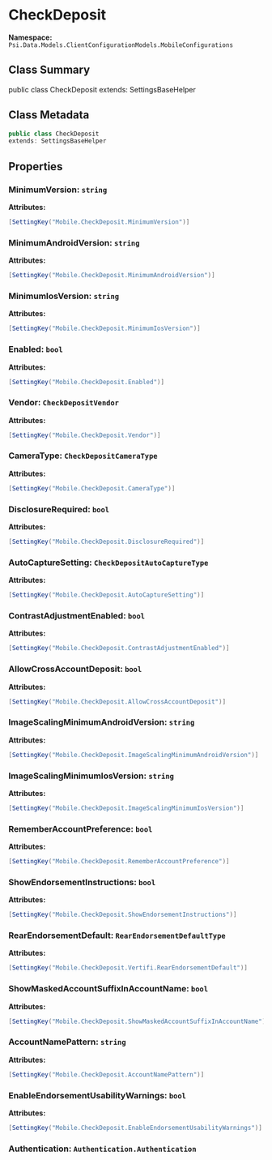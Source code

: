# CheckDeposit

**Namespace:** `Psi.Data.Models.ClientConfigurationModels.MobileConfigurations`

## Class Summary

public class CheckDeposit
extends: SettingsBaseHelper

## Class Metadata

```typescript
public class CheckDeposit
extends: SettingsBaseHelper
```

## Properties

### MinimumVersion: `string`

**Attributes:**
```csharp
[SettingKey("Mobile.CheckDeposit.MinimumVersion")]
```

### MinimumAndroidVersion: `string`

**Attributes:**
```csharp
[SettingKey("Mobile.CheckDeposit.MinimumAndroidVersion")]
```

### MinimumIosVersion: `string`

**Attributes:**
```csharp
[SettingKey("Mobile.CheckDeposit.MinimumIosVersion")]
```

### Enabled: `bool`

**Attributes:**
```csharp
[SettingKey("Mobile.CheckDeposit.Enabled")]
```

### Vendor: `CheckDepositVendor`

**Attributes:**
```csharp
[SettingKey("Mobile.CheckDeposit.Vendor")]
```

### CameraType: `CheckDepositCameraType`

**Attributes:**
```csharp
[SettingKey("Mobile.CheckDeposit.CameraType")]
```

### DisclosureRequired: `bool`

**Attributes:**
```csharp
[SettingKey("Mobile.CheckDeposit.DisclosureRequired")]
```

### AutoCaptureSetting: `CheckDepositAutoCaptureType`

**Attributes:**
```csharp
[SettingKey("Mobile.CheckDeposit.AutoCaptureSetting")]
```

### ContrastAdjustmentEnabled: `bool`

**Attributes:**
```csharp
[SettingKey("Mobile.CheckDeposit.ContrastAdjustmentEnabled")]
```

### AllowCrossAccountDeposit: `bool`

**Attributes:**
```csharp
[SettingKey("Mobile.CheckDeposit.AllowCrossAccountDeposit")]
```

### ImageScalingMinimumAndroidVersion: `string`

**Attributes:**
```csharp
[SettingKey("Mobile.CheckDeposit.ImageScalingMinimumAndroidVersion")]
```

### ImageScalingMinimumIosVersion: `string`

**Attributes:**
```csharp
[SettingKey("Mobile.CheckDeposit.ImageScalingMinimumIosVersion")]
```

### RememberAccountPreference: `bool`



**Attributes:**
```csharp
[SettingKey("Mobile.CheckDeposit.RememberAccountPreference")]
```

### ShowEndorsementInstructions: `bool`



**Attributes:**
```csharp
[SettingKey("Mobile.CheckDeposit.ShowEndorsementInstructions")]
```

### RearEndorsementDefault: `RearEndorsementDefaultType`



**Attributes:**
```csharp
[SettingKey("Mobile.CheckDeposit.Vertifi.RearEndorsementDefault")]
```

### ShowMaskedAccountSuffixInAccountName: `bool`



**Attributes:**
```csharp
[SettingKey("Mobile.CheckDeposit.ShowMaskedAccountSuffixInAccountName")]
```

### AccountNamePattern: `string`



**Attributes:**
```csharp
[SettingKey("Mobile.CheckDeposit.AccountNamePattern")]
```

### EnableEndorsementUsabilityWarnings: `bool`



**Attributes:**
```csharp
[SettingKey("Mobile.CheckDeposit.EnableEndorsementUsabilityWarnings")]
```

### Authentication: `Authentication.Authentication`


